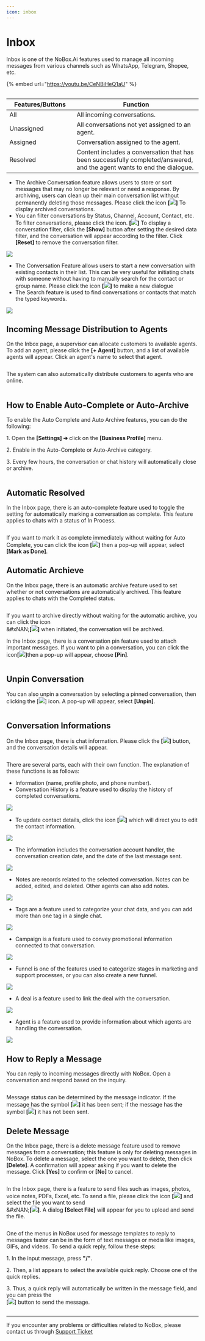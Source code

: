 ```yaml
---
icon: inbox
---
```


# Inbox

Inbox is one of the NoBox.Ai features used to manage all incoming messages from various channels such as WhatsApp, Telegram, Shopee, etc.

{% embed url="https://youtu.be/CeNBiHeQ1aU" %}

<figure><img src="../../.gitbook/assets/Inbox (1).png" alt=""><figcaption></figcaption></figure>

<table><thead><tr><th width="160.199951171875">Features/Buttons</th><th>Function</th></tr></thead><tbody><tr><td>All</td><td>All incoming conversations.</td></tr><tr><td>Unassigned</td><td>All conversations not yet assigned to an agent.</td></tr><tr><td>Assigned</td><td>Conversation assigned to the agent.</td></tr><tr><td>Resolved</td><td>Content includes a conversation that has been successfully completed/answered, and the agent wants to end the dialogue.</td></tr></tbody></table>

* The Archive Conversation feature allows users to store or sort messages that may no longer be relevant or need a response. By archiving, users can clean up their main conversation list without permanently deleting those messages. Please click the icon **\[**![](../../.gitbook/assets/Arsip.png)**]** To display archived conversations.
* You can filter conversations by Status, Channel, Account, Contact, etc. To filter conversations, please click the icon. **\[**![](../../.gitbook/assets/filter.png)**]** To display a conversation filter, click the **\[Show]** button after setting the desired data filter, and the conversation will appear according to the filter. Click **\[Reset]** to remove the conversation filter.

![](../../.gitbook/assets/FIlter.PNG)

* The Conversation Feature allows users to start a new conversation with existing contacts in their list. This can be very useful for initiating chats with someone without having to manually search for the contact or group name. Please click the icon **\[**![](<../../.gitbook/assets/percakapan baru.png>)**]** to make a new dialogue
* The Search feature is used to find conversations or contacts that match the typed keywords.

![](../../.gitbook/assets/Pencarian.png)

## **Incoming Message Distribution to Agents**

On the Inbox page, a supervisor can allocate customers to available agents. To add an agent, please click the **\[+ Agent]** button, and a list of available agents will appear. Click an agent's name to select that agent.

<figure><img src="../../.gitbook/assets/Add Agent.png" alt=""><figcaption></figcaption></figure>

The system can also automatically distribute customers to agents who are online.

<figure><img src="../../.gitbook/assets/Assigned.png" alt=""><figcaption></figcaption></figure>

## **How to Enable Auto-Complete or Auto-Archive**

To enable the Auto Complete and Auto Archive features, you can do the following:

1\. Open the **\[Settings] ➔** click on the **\[Business Profile]** menu.

2\. Enable in the Auto-Complete or Auto-Archive category.

3\. Every few hours, the conversation or chat history will automatically close or archive.

<figure><img src="../../.gitbook/assets/Set Auto.png" alt=""><figcaption></figcaption></figure>

## **Automatic Resolved**

In the Inbox page, there is an auto-complete feature used to toggle the setting for automatically marking a conversation as complete. This feature applies to chats with a status of In Process.

<figure><img src="../../.gitbook/assets/Auto Resolved.png" alt=""><figcaption></figcaption></figure>

If you want to mark it as complete immediately without waiting for Auto Complete, you can click the icon **\[**![](<../../.gitbook/assets/titik tiga.png>)**]** then a pop-up will appear, select **\[Mark as Done]**.

## Automatic Archieve

On the Inbox page, there is an automatic archive feature used to set whether or not conversations are automatically archived. This feature applies to chats with the Completed status.

<figure><img src="../../.gitbook/assets/Auto Archived.png" alt=""><figcaption></figcaption></figure>

If you want to archive directly without waiting for the automatic archive, you can click the icon \
&#xNAN;**\[**![](../../.gitbook/assets/Arsip.png)**]** when initiated, the conversation will be archived.

In the Inbox page, there is a conversation pin feature used to attach important messages. If you want to pin a conversation, you can click the ico&#x6E;**\[**![](<../../.gitbook/assets/titik tiga.png>)**]**&#x74;hen a pop-up will appear, choose **\[Pin]**.

<figure><img src="../../.gitbook/assets/pin conversation (1).png" alt=""><figcaption></figcaption></figure>

## **Unpin Conversation**

You can also unpin a conversation by selecting a pinned conversation, then clicking the \[![](<../../.gitbook/assets/titik tiga.png>)] icon. A pop-up will appear, select **\[Unpin]**.

<figure><img src="../../.gitbook/assets/unpin conversation.png" alt=""><figcaption></figcaption></figure>

## **Conversation Informations**

On the Inbox page, there is chat information. Please click the **\[**![](<../../.gitbook/assets/information icon.png>)**]** button, and the conversation details will appear.

<figure><img src="../../.gitbook/assets/Information Conversation .png" alt=""><figcaption></figcaption></figure>

There are several parts, each with their own function. The explanation of these functions is as follows:

* Information (name, profile photo, and phone number).
* Conversation History is a feature used to display the history of completed conversations.

![](<../../.gitbook/assets/History Conversation.png>)

* To update contact details, click the icon **\[**[![](https://crm.nobox.ai/media/public/Knowladge%20Base%20New/Chat/edit%20contact.png)](https://crm.nobox.ai/media/public/Knowladge%20Base%20New/Chat/edit%20contact.png)**]** which will direct you to edit the contact information.

![](../../.gitbook/assets/Contact.png)

* The information includes the conversation account handler, the conversation creation date, and the date of the last message sent.

![](<../../.gitbook/assets/Conversation .png>)

* Notes are records related to the selected conversation. Notes can be added, edited, and deleted. Other agents can also add notes.

![](../../.gitbook/assets/Notes.png)

* Tags are a feature used to categorize your chat data, and you can add more than one tag in a single chat.

![](<../../.gitbook/assets/Tag .png>)

* Campaign is a feature used to convey promotional information connected to that conversation.

![](../../.gitbook/assets/Campaign.png)

* Funnel is one of the features used to categorize stages in marketing and support processes, or you can also create a new funnel.

![](../../.gitbook/assets/Funnel.png)

* A deal is a feature used to link the deal with the conversation.

![](../../.gitbook/assets/Deal.png)

* Agent is a feature used to provide information about which agents are handling the conversation.

![](<../../.gitbook/assets/Agen Percakapan.png>)

## **How to Reply a Message**&#x20;

You can reply to incoming messages directly with NoBox. Open a conversation and respond based on the inquiry.

<figure><img src="../../.gitbook/assets/bals pesan.png" alt=""><figcaption></figcaption></figure>

Message status can be determined by the message indicator. If the message has the symbol **\[**![](<../../.gitbook/assets/Percakapan terkirim.png>)**]** it has been sent; if the message has the symbol **\[**![](../../.gitbook/assets/terkirim.png)**]**  it has not been sent.

## **Delete Message**

On the Inbox page, there is a delete message feature used to remove messages from a conversation; this feature is only for deleting messages in NoBox. To delete a message, select the one you want to delete, then click **\[Delete]**. A confirmation will appear asking if you want to delete the message. Click **\[Yes]** to confirm or **\[No]** to cancel.

<figure><img src="../../.gitbook/assets/delete pesan.png" alt=""><figcaption></figcaption></figure>

In the Inbox page, there is a feature to send files such as images, photos, voice notes, PDFs, Excel, etc. To send a file, please click the icon **\[**![](<../../.gitbook/assets/kirim file.png>)**]** and select the file you want to send \
&#xNAN;**\[**![](<../../.gitbook/assets/tipe kirim file.png>)**]**.  A dialog **\[Select File]** will appear for you to upload and send the file.

<figure><img src="../../.gitbook/assets/kirim pesan file.png" alt=""><figcaption></figcaption></figure>

One of the menus in NoBox used for message templates to reply to messages faster can be in the form of text messages or media like images, GIFs, and videos. To send a quick reply, follow these steps:

1\. In the input message, press **"/"**.

2\. Then, a list appears to select the available quick reply. Choose one of the quick replies.

3\. Thus, a quick reply will automatically be written in the message field, and you can press the \
\[![](../../.gitbook/assets/send.png)] button to send the message.

<figure><img src="../../.gitbook/assets/balas dengan quick reply.png" alt=""><figcaption></figcaption></figure>

***

If you encounter any problems or difficulties related to NoBox, please contact us through [Support Ticket](https://crm.nobox.ai/clients/tickets)
